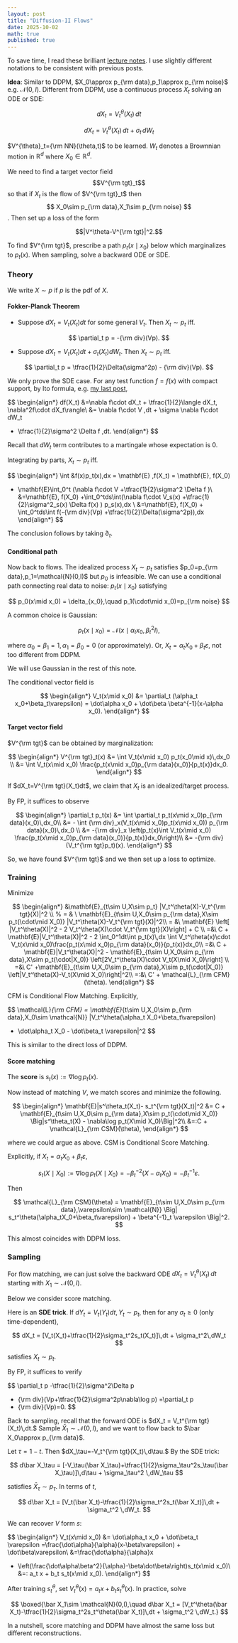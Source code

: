 ```yaml
---
layout: post
title: "Diffusion-II Flows"
date: 2025-10-02
math: true
published: true
---
```


To save time, I read these brilliant [lecture notes](https://arxiv.org/abs/2506.02070). I use slightly different notations to be consistent with previous posts.

**Idea**:
Similar to DDPM, $X_0\approx p_{\rm data},p_1\approx p_{\rm noise}$ e.g. $\mathcal{N}(0,I)$.
Different from DDPM, use a continuous process $X_t$ solving an ODE or SDE:


$$
\begin{equation}
\tag{ODE}
dX_t = V^{\theta}_t(X_t)\,dt
\end{equation}
$$

$$
\begin{equation}
\tag{SDE}
dX_t = V^{\theta}_t(X_t)\,dt + \sigma_t\,dW_t
\end{equation}
$$

$V^{\theta}_t={\rm NN}(\theta,t)$ to be learned. 
$W_t$ denotes a Brownnian motion in $\mathbb{R}^d$ where $X_0\in \mathbb{R}^d.$ 

We need to find a target vector field 
$$V^{\rm tgt}_t$$
so that if $X_t$ is the flow of $V^{\rm tgt}_t$ then 
$$
X_0\sim p_{\rm data},X_1\sim p_{\rm noise}
$$.
Then set up a loss of the form  

$$|V^\theta-V^{\rm tgt}|^2.$$

To find $V^{\rm tgt}$, prescribe a path $p_t(x\mid x_0)$ below which marginalizes to $p_t(x)$. When sampling, solve a backward ODE or SDE.


### Theory

We write $X\sim p$ if $p$ is the pdf of $X$.

#### Fokker-Planck Theorem

- Suppose $dX_t=V_t(X_t)dt$ for some general $V_t$. Then $X_t\sim p_t$ iff.

$$
\partial_t p = -{\rm div}(Vp).
$$

- Suppose $dX_t=V_t(X_t)dt+\sigma_t(X_t)dW_t$. Then $X_t\sim p_t$ iff.

$$
\partial_t p = \tfrac{1}{2}\Delta(\sigma^2p) - {\rm div}(Vp).
$$

We only prove the SDE case.
For any test function $f=f(x)$ with compact support, by Ito formula, e.g. [my last post](https://ziluma.github.io/2025/10/01/Ito.html),

$$
\begin{align*}
df(X_t)
&=\nabla f\cdot dX_t + \tfrac{1}{2}\langle dX_t, \nabla^2f\cdot dX_t\rangle\\ 
&= \nabla f\cdot V \,dt + \sigma \nabla f\cdot dW_t 
+ \tfrac{1}{2}\sigma^2 \Delta f \,dt.
\end{align*}
$$

Recall that $dW_t$ term contributes to a martingale whose expectation is 0.

Integrating by parts, $X_t\sim p_t$ iff.

$$
\begin{align*}
\int &f(x)p_t(x)\,dx
= \mathbf{E} \,f(X_t)
= \mathbf{E}\, f(X_0)
+ \mathbf{E}\int_0^t (\nabla f\cdot V +\tfrac{1}{2}\sigma^2 \Delta f )\\ 
&=\mathbf{E}\, f(X_0) +\int_0^tds\int(\nabla f\cdot V_s(x) +\tfrac{1}{2}\sigma^2_s(x) \Delta f(x) ) p_s(x)\,dx \\
&=\mathbf{E}\, f(X_0) + \int_0^tds\int f(-{\rm div}(Vp) +\tfrac{1}{2}\Delta(\sigma^2p))\,dx 
\end{align*}
$$

The conclusion follows by taking $\partial_t$.

#### Conditional path

Now back to flows. The idealized process $X_t\sim p_t$ satisfies $p_0=p_{\rm data},p_1=\mathcal{N}(0,I)$ but $p_0$ is infeasible. 
We can use a conditional path connecting real data to noise: $p_t(x\mid x_0)$ satisfying

$$
p_0(x\mid x_0) = \delta_{x_0},\quad p_1(\cdot\mid x_0)=p_{\rm noise}
$$

A common choice is Gaussian:

$$
p_t(x\mid x_0) = \mathcal{N}(x\mid \alpha_tx_0, \beta_t^2I),
$$

where $\alpha_0=\beta_1=1,\alpha_1=\beta_0=0$ (or approximately).
Or, $X_t=\alpha_t X_0 + \beta_t \varepsilon$, not too different from DDPM.

We will use Gaussian in the rest of this note.

The conditional vector field is

$$
\begin{align*}
    V_t(x\mid x_0) &= \partial_t (\alpha_t x_0+\beta_t\varepsilon) =
    \dot\alpha x_0 + \dot\beta \beta^{-1}(x-\alpha x_0).
\end{align*}
$$

#### Target vector field

$V^{\rm tgt}$ can be obtained by marginalization:

$$
\begin{align*}
    V^{\rm tgt}_t(x)
    &= \int V_t(x\mid x_0) p_t(x_0\mid x)\,dx_0 \\
    &= \int V_t(x\mid x_0) \frac{p_t(x\mid x_0)p_{\rm data}(x_0)}{p_t(x)}dx_0.
\end{align*}
$$

If $dX_t=V^{\rm tgt}(X_t)dt$, we claim that $X_t$ is an idealized/target process.

By FP, it suffices to observe 

$$
\begin{align*}
\partial_t p_t(x)
&= \int \partial_t p_t(x\mid x_0)p_{\rm data}(x_0)\,dx_0\\
&= - \int {\rm div}_x(V_t(x\mid x_0)p_t(x\mid x_0)) p_{\rm data}(x_0)\,dx_0 \\ 
&= -{\rm div}_x \left(p_t(x)\int V_t(x\mid x_0) \frac{p_t(x\mid x_0)p_{\rm data}(x_0)}{p_t(x)}dx_0\right)\\ 
&= -{\rm div}(V_t^{\rm tgt}p_t)(x).
\end{align*}
$$

So, we have found $V^{\rm tgt}$ and we then set up a loss to optimize.

### Training

Minimize 

$$
\begin{align*}
&\mathbf{E}_{t\sim U,X\sim p_t} |V_t^\theta(X)-V_t^{\rm tgt}(X)|^2 \\
% = & \ \mathbf{E}_{t\sim U,X_0\sim p_{\rm data},X\sim p_t(\cdot\mid X_0)} |V_t^\theta(X)-V_t^{\rm tgt}(X)|^2\\ 
= &\ \mathbf{E} \left[ |V_t^\theta(X)|^2 
    - 2 V_t^\theta(X)\cdot V_t^{\rm tgt}(X)\right] + C \\ 
=&\ C + \mathbf{E}|V_t^\theta(X)|^2 
    - 2 \int_0^1dt\int p_t(x)\,dx \int V_t^\theta(x)\cdot V_t(x\mid x_0)\frac{p_t(x\mid x_0)p_{\rm data}(x_0)}{p_t(x)}dx_0\\ 
=&\ C + \mathbf{E}|V_t^\theta(X)|^2 
    - \mathbf{E}_{t\sim U,X_0\sim p_{\rm data},X\sim p_t(\cdot|X_0)} \left[2V_t^\theta(X)\cdot V_t(X\mid X_0)\right] \\
=&\ C' +\mathbf{E}_{t\sim U,X_0\sim p_{\rm data},X\sim p_t(\cdot|X_0)} \left|V_t^\theta(X)-V_t(X\mid X_0)\right|^2\\
=:&\ C' + \mathcal{L}_{\rm CFM}(\theta).
\end{align*}
$$

CFM is Conditional Flow Matching.
Explicitly,

$$
\mathcal{L}_{\rm CFM}
= \mathbf{E}_{t\sim U,X_0\sim p_{\rm data},X_0\sim \mathcal{N}} |V_t^\theta(\alpha_t X_0+\beta_t\varepsilon)
- \dot\alpha_t X_0 - \dot\beta_t \varepsilon|^2
$$

This is similar to the direct loss of DDPM.

#### Score matching

The **score** is $s_t(x):=\nabla \log p_t(x)$.



Now instead of matching $V$, we match scores and minimize the following.

$$
\begin{align*}
\mathbf{E}|s^\theta_t(X_t)- s_t^{\rm tgt}(X_t)|^2
&= C + \mathbf{E}_{t\sim U,X_0\sim p_{\rm data},X\sim p_t(\cdot\mid X_0)} \Big|s^\theta_t(X) - \nabla\log p_t(X\mid X_0)\Big|^2\\ 
&=:C + \mathcal{L}_{\rm CSM}(\theta),
\end{align*}
$$

where we could argue as above. CSM is Conditional Score Matching.

Explicitly, if $X_t=\alpha_t X_0 + \beta_t \varepsilon,$

$$
s_t(X\mid X_0):= \nabla\log p_t(X\mid X_0)
= - \beta_t^{-2}(X-\alpha_t X_0)
= -\beta^{-1}_t \varepsilon.
$$

Then

$$
\mathcal{L}_{\rm CSM}(\theta)
= \mathbf{E}_{t\sim U,X_0\sim p_{\rm data},\varepsilon\sim \mathcal{N}} \Big|
    s_t^\theta(\alpha_tX_0+\beta_t\varepsilon)
    + \beta^{-1}_t \varepsilon
\Big|^2.
$$

This almost coincides with DDPM loss.



### Sampling 

For flow matching, we can just solve the backward ODE $dX_t = V_t^\theta(X_t)\, dt$ starting with $X_1\sim \mathcal{N}(0,I)$.

Below we consider score matching. 

Here is an **SDE trick**. If $dY_t=V_t(Y_t)dt,Y_t\sim p_t$,
then for any $\sigma_t\ge 0$ (only time-dependent),

$$
dX_t = [V_t(X_t)+\tfrac{1}{2}\sigma_t^2s_t(X_t)]\,dt + \sigma_t^2\,dW_t
$$

satisfies $X_t\sim p_t$.

By FP, it suffices to verify

$$
\partial_t p -\tfrac{1}{2}\sigma^2\Delta p
+ {\rm div}(Vp+\tfrac{1}{2}\sigma^2p\nabla\log p)
=\partial_t p 
+ {\rm div}(Vp)=0.
$$

Back to sampling, recall that the forward ODE is 
$dX_t = V_t^{\rm tgt}(X_t)\,dt.$
Sample $\bar X_1\sim \mathcal{N}(0,I)$, and we want to flow back to $\bar X_0\approx p_{\rm data}$.

Let $\tau=1-t$. Then $dX_\tau=-V_t^{\rm tgt}(X_t)\,d\tau.$ 
By the SDE trick:

$$
d\bar X_\tau = [-V_\tau(\bar X_\tau)+\tfrac{1}{2}\sigma_\tau^2s_\tau(\bar X_\tau)]\,d\tau + \sigma_\tau^2 \,dW_\tau
$$

satisfies $\bar X_\tau\sim p_\tau.$ In terms of $t$,

$$
d\bar X_t = [V_t(\bar X_t)-\tfrac{1}{2}\sigma_t^2s_t(\bar X_t)]\,dt + \sigma_t^2 \,dW_t.
$$

We can recover $V$ form $s$:

$$
\begin{align*}
V_t(x\mid x_0) 
&= \dot\alpha_t x_0 + \dot\beta_t \varepsilon
=\frac{\dot\alpha}{\alpha}(x-\beta\varepsilon) + \dot\beta\varepsilon\\ 
&=\frac{\dot\alpha}{\alpha}x 
+ \left(\frac{\dot\alpha\beta^2}{\alpha}-\beta\dot\beta\right)s_t(x\mid x_0)\\ 
&=: a_t x + b_t s_t(x\mid x_0).
\end{align*}
$$

After training $s_t^\theta$,  set $V_t^\theta(x)=a_tx+b_ts_t^\theta(x).$
In practice, solve

$$
\boxed{\bar X_1\sim \mathcal{N}(0,I),\quad 
d\bar X_t = [V_t^\theta(\bar X_t)-\tfrac{1}{2}\sigma_t^2s_t^\theta(\bar X_t)]\,dt + \sigma_t^2 \,dW_t.}
$$


In a nutshell, score matching and DDPM have almost the same loss but different reconstructions. 